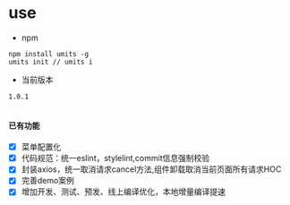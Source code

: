 # use

* npm
```
npm install umits -g
umits init // umits i

```
* 当前版本
```
1.0.1


```
 ####  已有功能
- [x]  菜单配置化
- [x]  代码规范：统一eslint，stylelint,commit信息强制校验
- [x]  封装axios，统一取消请求cancel方法,组件卸载取消当前页面所有请求HOC
- [x]  完善demo案例
- [x]  增加开发、测试、预发、线上编译优化，本地增量编译提速
